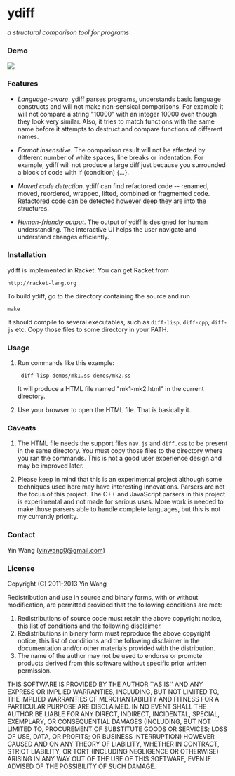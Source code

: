 ydiff
=======

*a structural comparison tool for programs*


### Demo

<a href="http://www.yinwang.org/resources/mk1-mk2.html"><img src="http://yinwang0.files.wordpress.com/2012/01/ydiff3.gif?w=612"></a>

### Features

* _Language-aware_. ydiff parses programs, understands basic language constructs and will not make non-sensical comparisons. For example it will not compare a string "10000" with an integer 10000 even though they look very similar. Also, it tries to match functions with the same name before it attempts to destruct and compare functions of different names.

* _Format insensitive_. The comparison result will not be affected by different number of white spaces, line breaks or indentation. For example, ydiff will not produce a large diff just because you surrounded a block of code with if (condition) {...}.

* _Moved code detection_. ydiff can find refactored code -- renamed, moved, reordered, wrapped, lifted, combined or fragmented code. Refactored code can be detected however deep they are into the structures.

* _Human-friendly output_. The output of ydiff is designed for human understanding. The interactive UI helps the user navigate and understand changes efficiently.

### Installation

ydiff is implemented in Racket. You can get Racket from

    http://racket-lang.org

To build ydiff, go to the directory containing the source and run

    make

It should compile to several executables, such as `diff-lisp`,
`diff-cpp`, `diff-js` etc. Copy those files to some directory in your
PATH.



### Usage

1. Run commands like this example:

        diff-lisp demos/mk1.ss demos/mk2.ss

   It will produce a HTML file named "mk1-mk2.html" in the current
   directory.


2. Use your browser to open the HTML file. That is basically it.



### Caveats


1. The HTML file needs the support files `nav.js` and `diff.css` to be
   present in the same directory. You must copy those files to the
   directory where you ran the commands. This is not a good user
   experience design and may be improved later.

1. Please keep in mind that this is an experimental project although some
techniques used here may have interesting innovations. Parsers are not
the focus of this project. The C++ and JavaScript parsers in this
project is experimental and not made for serious uses. More work is
needed to make those parsers able to handle complete languages, but
this is not my currently priority.



### Contact

Yin Wang (yinwang0@gmail.com)



### License

Copyright (C) 2011-2013 Yin Wang

Redistribution and use in source and binary forms, with or without
modification, are permitted provided that the following conditions
are met:

1. Redistributions of source code must retain the above copyright
   notice, this list of conditions and the following disclaimer.
2. Redistributions in binary form must reproduce the above copyright
   notice, this list of conditions and the following disclaimer in the
   documentation and/or other materials provided with the distribution.
3. The name of the author may not be used to endorse or promote products
   derived from this software without specific prior written permission.

THIS SOFTWARE IS PROVIDED BY THE AUTHOR ``AS IS'' AND ANY EXPRESS OR
IMPLIED WARRANTIES, INCLUDING, BUT NOT LIMITED TO, THE IMPLIED WARRANTIES
OF MERCHANTABILITY AND FITNESS FOR A PARTICULAR PURPOSE ARE DISCLAIMED.
IN NO EVENT SHALL THE AUTHOR BE LIABLE FOR ANY DIRECT, INDIRECT,
INCIDENTAL, SPECIAL, EXEMPLARY, OR CONSEQUENTIAL DAMAGES (INCLUDING, BUT
NOT LIMITED TO, PROCUREMENT OF SUBSTITUTE GOODS OR SERVICES; LOSS OF USE,
DATA, OR PROFITS; OR BUSINESS INTERRUPTION) HOWEVER CAUSED AND ON ANY
THEORY OF LIABILITY, WHETHER IN CONTRACT, STRICT LIABILITY, OR TORT
(INCLUDING NEGLIGENCE OR OTHERWISE) ARISING IN ANY WAY OUT OF THE USE OF
THIS SOFTWARE, EVEN IF ADVISED OF THE POSSIBILITY OF SUCH DAMAGE.
